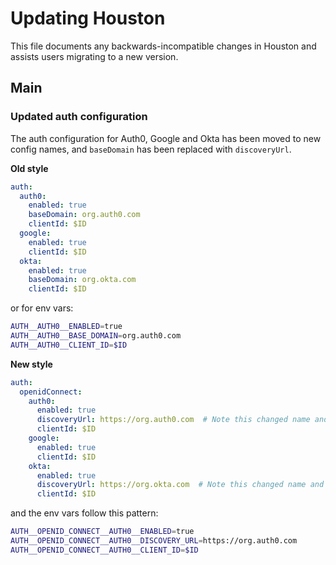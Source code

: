 # Updating Houston

This file documents any backwards-incompatible changes in Houston and
assists users migrating to a new version.

## Main

### Updated auth configuration

The auth configuration for Auth0, Google and Okta has been moved to new config
names, and `baseDomain` has been replaced with `discoveryUrl`.

**Old style**

```yaml
auth:
  auth0:
    enabled: true
    baseDomain: org.auth0.com
    clientId: $ID
  google:
    enabled: true
    clientId: $ID
  okta:
    enabled: true
    baseDomain: org.okta.com
    clientId: $ID
```

or for env vars:

```sh
AUTH__AUTH0__ENABLED=true
AUTH__AUTH0__BASE_DOMAIN=org.auth0.com
AUTH__AUTH0__CLIENT_ID=$ID
```

**New style**

```yaml
auth:
  openidConnect:
    auth0:
      enabled: true
      discoveryUrl: https://org.auth0.com  # Note this changed name and is now a url
      clientId: $ID
    google:
      enabled: true
      clientId: $ID
    okta:
      enabled: true
      discoveryUrl: https://org.okta.com  # Note this changed name and is now a url
      clientId: $ID
```

and the env vars follow this pattern:

```sh
AUTH__OPENID_CONNECT__AUTH0__ENABLED=true
AUTH__OPENID_CONNECT__AUTH0__DISCOVERY_URL=https://org.auth0.com
AUTH__OPENID_CONNECT__AUTH0__CLIENT_ID=$ID
```
